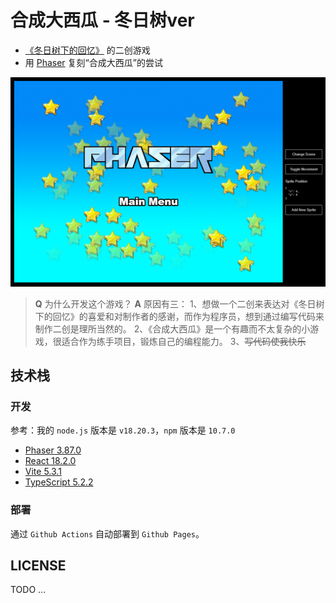 # 合成大西瓜 - 冬日树ver

- [《冬日树下的回忆》](https://store.steampowered.com/app/2403320/Memories_of_the_Winter_Tree/) 的二创游戏
- 用 [Phaser](https://phaser.io/) 复刻“合成大西瓜”的尝试

![screenshot](screenshot.png)

> **Q** 为什么开发这个游戏？
> **A** 原因有三：
> 1、想做一个二创来表达对《冬日树下的回忆》的喜爱和对制作者的感谢，而作为程序员，想到通过编写代码来制作二创是理所当然的。
> 2、《合成大西瓜》是一个有趣而不太复杂的小游戏，很适合作为练手项目，锻炼自己的编程能力。
> 3、~~写代码使我快乐~~

## 技术栈

### 开发

参考：我的 `node.js` 版本是 `v18.20.3`，`npm` 版本是 `10.7.0`

- [Phaser 3.87.0](https://github.com/phaserjs/phaser)
- [React 18.2.0](https://github.com/facebook/react)
- [Vite 5.3.1](https://github.com/vitejs/vite)
- [TypeScript 5.2.2](https://github.com/microsoft/TypeScript)

### 部署

通过 `Github Actions` 自动部署到 `Github Pages`。

## LICENSE

TODO ...
